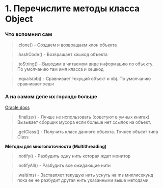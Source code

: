 # 1. Перечислите методы класса Object

### Что вспомнил сам
>.clone() - Создаем и возвращаем клон объекта  

>.hashCode() - Возвращает хэшкод объекта

>.toString() - Выводим в читаемом виде информацию по объекту. По умолчанию там имя класса и хешкод

>.equals(obj) - Сравнивает текущий объект и obj. По умолчанию сравнивает хеши

### А на самом деле их гораздо больше
[Oracle docs](https://docs.oracle.com/javase/8/docs/api/java/lang/Object.html)

> .finalize() - Лучше не использовать (советуют в умных книгах). Вызывает сборщик мусора если 
больше нет ссылок на объект.

> .getClass() - Получить класс данного объекта. Точнее объект типа Class

**Методы для многопоточности (Multithreading)**
>.notify() - Разбудить одну нить которая ждет монитор
 
> .notifyAll() - Разбудить все ожидающие нити

> .wait(ms) - Заставляет текущую нить уснуть на ms миллисекунд пока ее не разбудит другая нить 
> указанными выше методами 